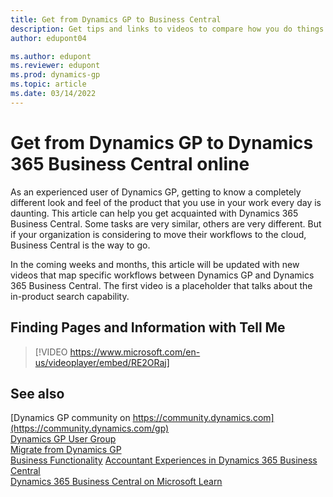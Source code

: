 ```yaml
---
title: Get from Dynamics GP to Business Central
description: Get tips and links to videos to compare how you do things in Dynamics GP to how things work in Dynamics 365 Business Central.
author: edupont04

ms.author: edupont
ms.reviewer: edupont
ms.prod: dynamics-gp
ms.topic: article
ms.date: 03/14/2022
---
```


# Get from Dynamics GP to Dynamics 365 Business Central online

As an experienced user of Dynamics GP, getting to know a completely different look and feel of the product that you use in your work every day is daunting. This article can help you get acquainted with Dynamics 365 Business Central. Some tasks are very similar, others are very different. But if your organization is considering to move their workflows to the cloud, Business Central is the way to go.  

In the coming weeks and months, this article will be updated with new videos that map specific workflows between Dynamics GP and Dynamics 365 Business Central. The first video is a placeholder that talks about the in-product search capability.

## Finding Pages and Information with Tell Me  

> [!VIDEO https://www.microsoft.com/en-us/videoplayer/embed/RE2ORaj]

## See also

[Dynamics GP community on https://community.dynamics.com](https://community.dynamics.com/gp)  
[Dynamics GP User Group](https://www.gpug.com/home)  
[Migrate from Dynamics GP](/dynamics365/business-central/dev-itpro/administration/migrate-dynamics-gp)  
[Business Functionality](/dynamics365/business-central/across-business-functionality)
[Accountant Experiences in Dynamics 365 Business Central](/dynamics365/business-central/finance-accounting)  
[Dynamics 365 Business Central on Microsoft Learn](/learn/dynamics365/business-central)  
